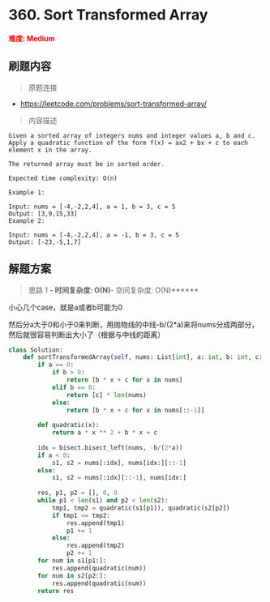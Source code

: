 # 360. Sort Transformed Array

**<font color=red>难度: Medium</font>**

## 刷题内容

> 原题连接

* https://leetcode.com/problems/sort-transformed-array/

> 内容描述

```
Given a sorted array of integers nums and integer values a, b and c. Apply a quadratic function of the form f(x) = ax2 + bx + c to each element x in the array.

The returned array must be in sorted order.

Expected time complexity: O(n)

Example 1:

Input: nums = [-4,-2,2,4], a = 1, b = 3, c = 5
Output: [3,9,15,33]
Example 2:

Input: nums = [-4,-2,2,4], a = -1, b = 3, c = 5
Output: [-23,-5,1,7]
```

## 解题方案

> 思路 1
******- 时间复杂度: O(N)******- 空间复杂度: O(N)******


小心几个case，就是a或者b可能为0

然后分a大于0和小于0来判断，用抛物线的中线-b/(2*a)来将nums分成两部分，然后就很容易判断出大小了（根据与中线的距离）

```python
class Solution:
    def sortTransformedArray(self, nums: List[int], a: int, b: int, c: int) -> List[int]:
        if a == 0:
            if b > 0:
                return [b * x + c for x in nums]
            elif b == 0:
                return [c] * len(nums)
            else:
                return [b * x + c for x in nums[::-1]]
                
        def quadratic(x):
            return a * x ** 2 + b * x + c
 
        idx = bisect.bisect_left(nums, -b/(2*a))
        if a < 0:
            s1, s2 = nums[:idx], nums[idx:][::-1]
        else:
            s1, s2 = nums[:idx][::-1], nums[idx:]
            
        res, p1, p2 = [], 0, 0
        while p1 < len(s1) and p2 < len(s2):
            tmp1, tmp2 = quadratic(s1[p1]), quadratic(s2[p2])
            if tmp1 <= tmp2:
                res.append(tmp1)
                p1 += 1
            else:
                res.append(tmp2)
                p2 += 1
        for num in s1[p1:]:
            res.append(quadratic(num))
        for num in s2[p2:]:
            res.append(quadratic(num))
        return res
```






































